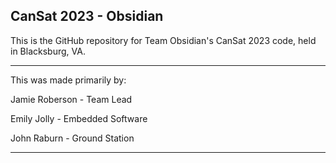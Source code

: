 ## CanSat 2023 - Obsidian

This is the GitHub repository for Team Obsidian's CanSat 2023 code, held in Blacksburg, VA.

-------------------------------

This was made primarily by:

Jamie Roberson - Team Lead

Emily Jolly - Embedded Software

John Raburn - Ground Station

-------------------------------

